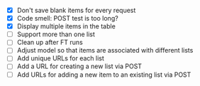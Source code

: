 - [x] Don't save blank items for every request
- [x] Code smell: POST test is too long?
- [x] Display multiple items in the table
- [ ] Support more than one list
- [ ] Clean up after FT runs
- [ ] Adjust model so that items are associated with different lists
- [ ] Add unique URLs for each list
- [ ] Add a URL for creating a new list via POST
- [ ] Add URLs for adding a new item to an existing list via POST

